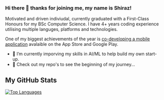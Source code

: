 ### Hi there 👋 thanks for joining me, my name is Shiraz!


Motivated and driven indiviudal, currently graduated with a First-Class Honours for my BSc Computer Science. 
I have 4+ years coding experience utilising multiple languges, platforms and technologies.

One of my biggest achievements of the year is [co-developing a mobile application](https://apps.apple.com/gb/app/janus-fyi/id1556997560) avalaible on the App Store and Google Play.

- 🔭 I’m currently imporving my skills in AI/ML to help build my own start-up.
- 🌱 Check out my repo's to see the beginning of my journey...
<!-- 
📫 How to reach me: ...
- 😄 Pronouns: ...
- ⚡ Fun fact: ...
-->

## My GitHub Stats
[![Top Languages](https://github-readme-stats.vercel.app/api/top-langs/?username=shirazh7&theme=default&langs_count=5&hide=css,html,scss&layout=compact)](https://github.com/anuraghazra/github-readme-stats)
